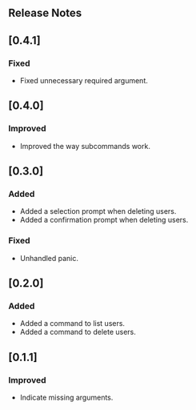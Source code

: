## Release Notes

## [0.4.1]

### Fixed

- Fixed unnecessary required argument.

## [0.4.0]

### Improved

- Improved the way subcommands work.

## [0.3.0]

### Added

- Added a selection prompt when deleting users.
- Added a confirmation prompt when deleting users.

### Fixed

- Unhandled panic.

## [0.2.0]

### Added

- Added a command to list users.
- Added a command to delete users.

## [0.1.1]

### Improved

- Indicate missing arguments.
